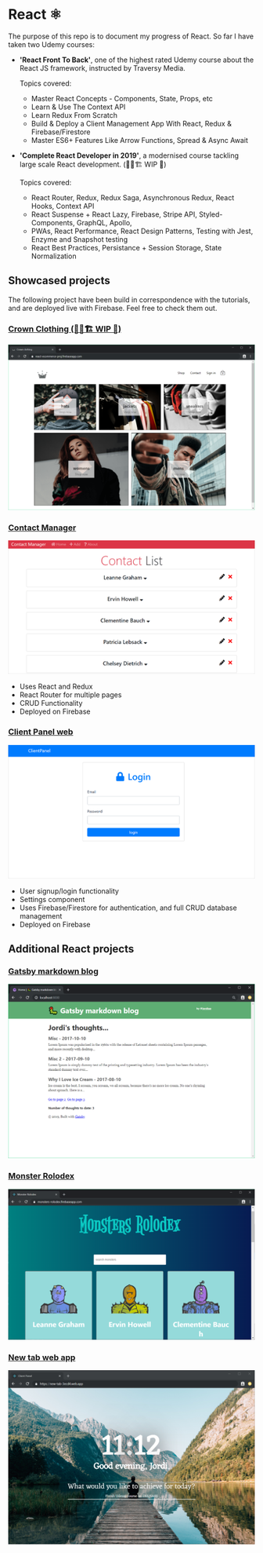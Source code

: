 # React ⚛
The purpose of this repo is to document my progress of React. So far I have taken two Udemy courses:
 - **'React Front To Back'**, one of the highest rated Udemy course about the React JS framework, instructed by Traversy Media.
  

    Topics covered:
    - Master React Concepts - Components, State, Props, etc
    - Learn & Use The Context API
    - Learn Redux From Scratch
    - Build & Deploy a Client Management App With React, Redux & Firebase/Firestore
    - Master ES6+ Features Like Arrow Functions, Spread & Async Await

 - **'Complete React Developer in 2019'**, a modernised course tackling large scale React development. (👷‍♂️🏗 WIP 🚧)
  
    
    Topics covered:
    - React Router, Redux, Redux Saga, Asynchronous Redux, React Hooks, Context API
    - React Suspense + React Lazy, Firebase, Stripe API, Styled-Components, GraphQL, Apollo, 
    - PWAs, React Performance, React Design Patterns, Testing with Jest, Enzyme and Snapshot testing
    - React Best Practices, Persistance + Session Storage, State Normalization

 ## Showcased projects
  The following project have been build in correspondence with the tutorials, and are deployed live with Firebase. Feel free to check them out.

  ### [Crown Clothing (👷‍♂️🏗 WIP 🚧)](https://react-ecommerce-proj.firebaseapp.com/)
 ![](preview-imgs/crwn-clothing.png)

  ### [Contact Manager](https://react-contact-manager-39497.firebaseapp.com)
 ![](preview-imgs/preview-1.gif)
  - Uses React and Redux
  - React Router for multiple pages
  - CRUD Functionality
  - Deployed on Firebase


 ### [Client Panel web ](https://reactclientpanel-d5a9d.firebaseapp.com/)
 ![](preview-imgs/preview-2.gif)
  - User signup/login functionality
  - Settings component
  - Uses Firebase/Firestore for authentication, and full CRUD database management
  - Deployed on Firebase

## Additional React projects
 ### [Gatsby markdown blog](https://gatsby-markdown-blog.firebaseapp.com/)
  ![](preview-imgs/gatsby-md-blog.png)

 ### [Monster Rolodex](https://monsters-rolodex.firebaseapp.com/)
  ![](preview-imgs/monster-rolodex.png)


 ### [New tab web app ](https://new-tab-3ecd4.web.app/)
  ![](preview-imgs/new-tab.png)




 
<!-- ---  -->

<!-- ## Udemy certificate 
![](https://udemy-certificate.s3.amazonaws.com/image/UC-UIFA5YAQ.jpg?l=null) -->

<!-- Click below to demo a Client Panel web app using Firebase:
https://reactclientpanel-d5a9d.firebaseapp.com/ -->
